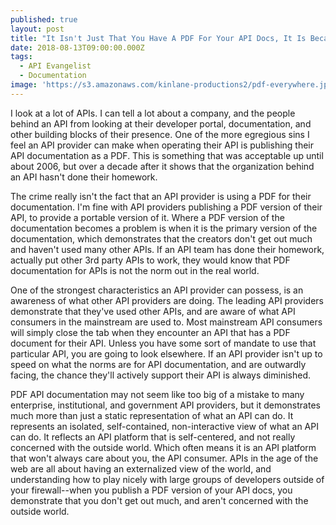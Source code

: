 ```yaml
---
published: true
layout: post
title: "It Isn't Just That You Have A PDF For Your API Docs, It Is Because It Demonstrates That You Do Not Use Other APIs"
date: 2018-08-13T09:00:00.000Z
tags:
  - API Evangelist
  - Documentation
image: 'https://s3.amazonaws.com/kinlane-productions2/pdf-everywhere.jpg'
---
```

<p></p>I look at a lot of APIs. I can tell a lot about a company, and the people behind an API from looking at their developer portal, documentation, and other building blocks of their presence. One of the more egregious sins I feel an API provider can make when operating their API is publishing their API documentation as a PDF. This is something that was acceptable up until about 2006, but over a decade after it shows that the organization behind an API hasn't done their homework.

The crime really isn't the fact that an API provider is using a PDF for their documentation. I'm fine with API providers publishing a PDF version of their API, to provide a portable version of it. Where a PDF version of the documentation becomes a problem is when it is the primary version of the documentation, which demonstrates that the creators don't get out much and haven't used many other APIs. If an API team has done their homework, actually put other 3rd party APIs to work, they would know that PDF documentation for APIs is not the norm out in the real world.

One of the strongest characteristics an API provider can possess, is an awareness of what other API providers are doing. The leading API providers demonstrate that they've used other APIs, and are aware of what API consumers in the mainstream are used to. Most mainstream API consumers will simply close the tab when they encounter an API that has a PDF document for their API. Unless you have some sort of mandate to use that particular API, you are going to look elsewhere. If an API provider isn't up to speed on what the norms are for API documentation, and are outwardly facing, the chance they'll actively support their API is always diminished.

PDF API documentation may not seem like too big of a mistake to many enterprise, institutional, and government API providers, but it demonstrates much more than just a static representation of what an API can do. It represents an isolated, self-contained, non-interactive view of what an API can do. It reflects an API platform that is self-centered, and not really concerned with the outside world. Which often means it is an API platform that won't always care about you, the API consumer. APIs in the age of the web are all about having an externalized view of the world, and understanding how to play nicely with large groups of developers outside of your firewall--when you publish a PDF version of your API docs, you demonstrate that you don't get out much, and aren't concerned with the outside world.
